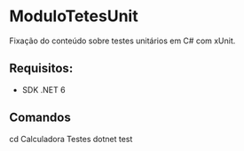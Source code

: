 # ModuloTetesUnit

Fixação do conteúdo sobre testes unitários em C# com xUnit.

## Requisitos:
- SDK .NET 6

## Comandos
cd Calculadora Testes
dotnet test